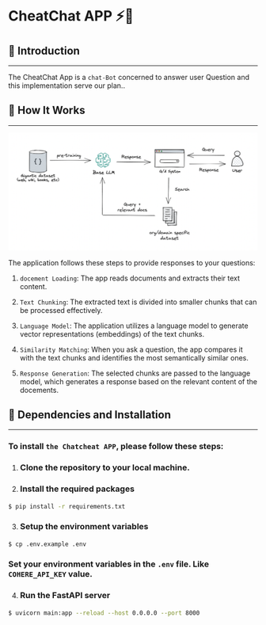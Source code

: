 # CheatChat APP ⚡🚀

##  🔗 Introduction
------------
The CheatChat App is a `chat-Bot` concerned to answer user Question and this implementation serve our plan.. 

## 🔗 How It Works
------------

![RAG Diagram](src/assets/llm.png)

The application follows these steps to provide responses to your questions:

1. `docement Loading`: The app reads  documents and extracts their text content.

2. `Text Chunking`: The extracted text is divided into smaller chunks that can be processed effectively.

3. `Language Model`: The application utilizes a language model to generate vector representations (embeddings) of the text chunks.

4. `Similarity Matching`: When you ask a question, the app compares it with the text chunks and identifies the most semantically similar ones.

5. `Response Generation`: The selected chunks are passed to the language model, which generates a response based on the relevant content of the docements.

## 🔗 Dependencies and Installation
----------------------------
### To install `the Chatcheat APP`, please follow these steps:

1. ### Clone the repository to your local machine.

2. ### Install the required packages

```bash
$ pip install -r requirements.txt
```

3. ### Setup the environment variables

```bash
$ cp .env.example .env
```
### Set your environment variables in the `.env` file. Like `COHERE_API_KEY` value.

4. ### Run the FastAPI server

```bash
$ uvicorn main:app --reload --host 0.0.0.0 --port 8000
```

